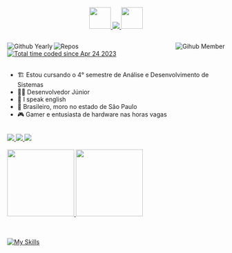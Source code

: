 <br />
<br />

<div align="center">
  <a href="#">
    <img src="https://media0.giphy.com/media/3oKIPkHXpUP8lIO0AU/giphy.gif?cid=ecf05e4733n0qc9falergxqbcnx2fhpr2bf89qmox3zjtul6&ep=v1_stickers_search&rid=giphy.gif&ct=s" height="50">
  </a>

  <a href="#">
    <img src="https://readme-typing-svg.herokuapp.com?color=%39773d&size=24&center=true&vCenter=true&lines=Welcome+to+my+Github+Profile;Hi!+I'm+Lucas+Braz" />
  </a>

  <a href="#">
    <img src="https://media0.giphy.com/media/3oKIPkHXpUP8lIO0AU/giphy.gif?cid=ecf05e4733n0qc9falergxqbcnx2fhpr2bf89qmox3zjtul6&ep=v1_stickers_search&rid=giphy.gif&ct=s" height="50">
  </a>
</div>

##

<img title="Github Yearly commits" alt="Github Yearly" align="left" src="https://badges.strrl.dev/years/Brazlucas?style=flat&color=blue&logo=github" />
<!-- <img title="Github Yearly commits" alt="Github Mothly" align="left" src="https://badges.strrl.dev/commits/monthly/Brazlucas?style=flat&color=blue" /> -->
<img title="Gihub Member" alt="Gihub Member" align="right" src="https://badges.strrl.dev/contributions/all/Brazlucas?color=blue" />
<img title="Repos" alt="Repos" align="left" src="https://badges.strrl.dev/repos/Brazlucas?style=flat&color=blue" />
<a href="https://wakatime.com/@9225804a-db5b-43a1-8cc8-e5de30485b36">
  <img src="https://wakatime.com/badge/user/9225804a-db5b-43a1-8cc8-e5de30485b36.svg" alt="Total time coded since Apr 24 2023" />
</a>

<br />
<br />

- 🏗️ Estou cursando o 4° semestre de Análise e Desenvolvimento de Sistemas
- 🧑‍💻 Desenvolvedor Júnior
- 💬 I speak english
- 🏡 Brasileiro, moro no estado de São Paulo
- 🎮 Gamer e entusiasta de hardware nas horas vagas

<br />

<div align="left">
</div>

<div align="left">
 <a href="mailto:lukkascomics@gmail.com" target="_blank">
  <img src="https://img.shields.io/badge/-Gmail-%23333?style=for-the-badge&logo=gmail&logoColor=white">
 </a>

 <a href="https://www.instagram.com/lucasm.brz" target="_blank">
  <img src="https://img.shields.io/badge/-Instagram-%23E4405F?style=for-the-badge&logo=instagram&logoColor=white">
 </a>

 <a href="https://www.linkedin.com/in/lucas-braz-597118230/" target="_blank">
  <img src="https://img.shields.io/badge/-LinkedIn-%230077B5?style=for-the-badge&logo=linkedin&logoColor=white">
 </a>

<br />
<br />

<!-- <a align="left" href="#"><img width="100%" height="50" src="https://raw.githubusercontent.com/Sabyasachi-Seal/Sabyasachi-Seal/ouput/divider.gif" /></a> -->

<div align="left">
  <a href="#">
    <img height="155rem" src="https://github-readme-stats.vercel.app/api/top-langs/?username=Brazlucas&layout=compact&langs_count=8&theme=dark&hide_border=true" />
  </a>

  <a href="#">
    <img height="155rem" src="https://github-profile-summary-cards.vercel.app/api/cards/profile-details?username=Brazlucas&theme=dark" />
  </a>
</div>

<div align="left">

<br />
<br />

[![My Skills](https://skillicons.dev/icons?i=git,webpack,html,css,sass,styledcomponents,cs,dotnet,php,laravel,redis,nginx,java,unity,godot,javascript,typescript,mui,react,vue,vim,bash,powershell,jquery,nodejs,nest,docker,expressjs,nextjs,jest,mongo,mysql,postgresql,vite,figma,linux,github,firebase&theme=dark)](#)

##

<!-- <a align="left" href="#"><img width="100%" height="50" src="https://raw.githubusercontent.com/Sabyasachi-Seal/Sabyasachi-Seal/ouput/divider.gif" /></a>

<div>
   <img src="https://wakatime.com/share/@Brazlucas/b15d665c-c664-4bfd-87c3-784e0bc94674.svg" />
</div> 

<br />

<div>
   <img src="https://wakatime.com/share/@Brazlucas/01ded8ea-a800-4c2e-a3ab-116164819f0a.svg" />
</div> -->
